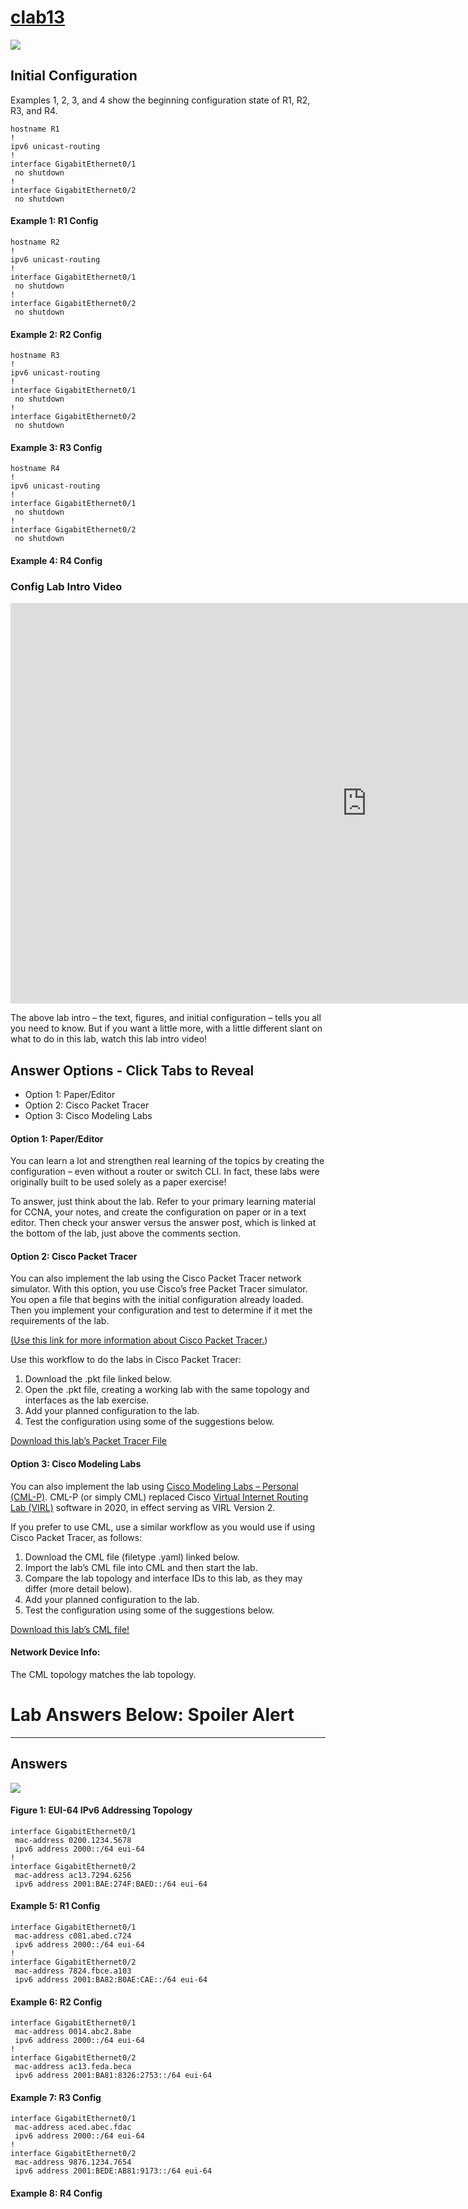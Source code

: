 # [clab13](https://www.certskills.com/clab13/)

![](../images/clab13_img1.svg)

## Initial Configuration

Examples 1, 2, 3, and 4 show the beginning configuration state of R1, R2, R3, and R4.

    hostname R1
    !
    ipv6 unicast-routing
    !
    interface GigabitEthernet0/1
     no shutdown
    !
    interface GigabitEthernet0/2
     no shutdown

#### Example 1: R1 Config

    hostname R2
    !
    ipv6 unicast-routing
    !
    interface GigabitEthernet0/1
     no shutdown
    !
    interface GigabitEthernet0/2
     no shutdown

#### Example 2: R2 Config

    hostname R3
    !
    ipv6 unicast-routing
    !
    interface GigabitEthernet0/1
     no shutdown
    !
    interface GigabitEthernet0/2
     no shutdown

#### Example 3: R3 Config

    hostname R4
    !
    ipv6 unicast-routing
    !
    interface GigabitEthernet0/1
     no shutdown
    !
    interface GigabitEthernet0/2
     no shutdown

#### Example 4: R4 Config




### Config Lab Intro Video

<iframe id="iframe-player-9" data-id="9" title="Config Lab Intro: IPv6 EUI-64 Addressing 1" width="1140" height="641" src="https://www.youtube.com/embed/qzUbOkVD_40?feature=oembed" frameborder="0" allow="accelerometer; autoplay; clipboard-write; encrypted-media; gyroscope; picture-in-picture; web-share" referrerpolicy="strict-origin-when-cross-origin" allowfullscreen></iframe>

The above lab intro – the text, figures, and initial configuration – tells you all you need to know. But if you want a little more, with a little different slant on what to do in this lab, watch this lab intro video!

## Answer Options - Click Tabs to Reveal

- Option 1: Paper/Editor
- Option 2: Cisco Packet Tracer
- Option 3: Cisco Modeling Labs

#### Option 1: Paper/Editor

You can learn a lot and strengthen real learning of the topics by creating the configuration – even without a router or switch CLI. In fact, these labs were originally built to be used solely as a paper exercise!

To answer, just think about the lab. Refer to your primary learning material for CCNA, your notes, and create the configuration on paper or in a text editor. Then check your answer versus the answer post, which is linked at the bottom of the lab, just above the comments section.

#### Option 2: Cisco Packet Tracer

You can also implement the lab using the Cisco Packet Tracer network simulator. With this option, you use Cisco’s free Packet Tracer simulator. You open a file that begins with the initial configuration already loaded. Then you implement your configuration and test to determine if it met the requirements of the lab.

[(Use this link for more information about Cisco Packet Tracer.](https://www.certskills.com/packettracer))

Use this workflow to do the labs in Cisco Packet Tracer:

1. Download the .pkt file linked below.
2. Open the .pkt file, creating a working lab with the same topology and interfaces as the lab exercise.
3. Add your planned configuration to the lab.
4. Test the configuration using some of the suggestions below.

[Download this lab’s Packet Tracer File](https://files.certskills.com/virl/clab130.pkt)

#### Option 3: Cisco Modeling Labs

You can also implement the lab using [Cisco Modeling Labs – Personal (CML-P)](https://developer.cisco.com/modeling-labs/). CML-P (or simply CML) replaced Cisco [Virtual Internet Routing Lab (VIRL)](https://virl.cisco.com/) software in 2020, in effect serving as VIRL Version 2.

If you prefer to use CML, use a similar workflow as you would use if using Cisco Packet Tracer, as follows:

1. Download the CML file (filetype .yaml) linked below.
2. Import the lab’s CML file into CML and then start the lab.
3. Compare the lab topology and interface IDs to this lab, as they may differ (more detail below).
4. Add your planned configuration to the lab.
5. Test the configuration using some of the suggestions below.

[Download this lab’s CML file!](https://files.certskills.com/virl/clab130.yaml)

#### Network Device Info:

The CML topology matches the lab topology.

# Lab Answers Below: Spoiler Alert

---

## Answers

![](../images/clab13_img1.svg)

#### Figure 1: EUI-64 IPv6 Addressing Topology

    interface GigabitEthernet0/1
     mac-address 0200.1234.5678
     ipv6 address 2000::/64 eui-64
    !
    interface GigabitEthernet0/2
     mac-address ac13.7294.6256
     ipv6 address 2001:BAE:274F:BAED::/64 eui-64

#### Example 5: R1 Config

    interface GigabitEthernet0/1
     mac-address c081.abed.c724
     ipv6 address 2000::/64 eui-64
    !
    interface GigabitEthernet0/2
     mac-address 7824.fbce.a103
     ipv6 address 2001:BA82:B0AE:CAE::/64 eui-64

#### Example 6: R2 Config

    interface GigabitEthernet0/1
     mac-address 0014.abc2.8abe
     ipv6 address 2000::/64 eui-64
    !
    interface GigabitEthernet0/2
     mac-address ac13.feda.beca
     ipv6 address 2001:BA81:8326:2753::/64 eui-64

#### Example 7: R3 Config

    interface GigabitEthernet0/1
     mac-address aced.abec.fdac
     ipv6 address 2000::/64 eui-64
    !
    interface GigabitEthernet0/2
     mac-address 9876.1234.7654
     ipv6 address 2001:BEDE:AB81:9173::/64 eui-64

#### Example 8: R4 Config